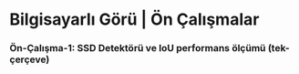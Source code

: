 # Bilgisayarlı Görü | Ön Çalışmalar
### Ön-Çalışma-1: SSD Detektörü ve IoU performans ölçümü (tek-çerçeve)
